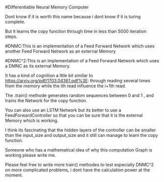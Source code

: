 
#Differentiable Neural Memory Computer

Dont know if it is worth this name because i dont know if it is turing complete.

But it learns the copy function through time in less than 5000 iteration steps.




#DNMC:This is an implementation of a Feed Forward Network which uses another Feed Forward Network as an external Memory




#DNMC^2:This is an implementation of a Feed Forward Network which uses a DMNC as its external Memory.

It has a kind of cognition a lttle bit similar to https://arxiv.org/pdf/1703.04361.pdf%3E: through reading several times from the memory while the ith read influence the i+1th read.




The .train() methode generates random sequences between 0 and 1 , and trains the Network for the copy function.

You can also use an LSTM Network but its better to use  a FeedForwardController so that you can be sure that it is 
the external Memory which is working.

I think its  fascinating that the hidden layers of the controller can be smaller than the input_size and output_size and it still 
can manage to learn the copy function.

Someone who has a mathematical idea of why this computation Graph is working please write me. 

Please feel free to write more train()  methodes to test especially DNMC^2 on more complicated problems, i dont have the calculation power at the moment.
